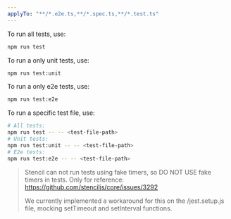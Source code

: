 ```yaml
---
applyTo: "**/*.e2e.ts,**/*.spec.ts,**/*.test.ts"
---
```


To run all tests, use:

```bash
npm run test
```

To run a only unit tests, use:

```bash
npm run test:unit
```

To run a only e2e tests, use:

```bash
npm run test:e2e
```

To run a specific test file, use:

```bash
# All tests:
npm run test -- -- <test-file-path>
# Unit tests:
npm run test:unit -- -- <test-file-path>
# E2e tests:
npm run test:e2e -- -- <test-file-path>
```

> Stencil can not run tests using fake timers, so DO NOT USE fake timers in tests.
> Only for reference: https://github.com/stenciljs/core/issues/3292
>
> We currently implemented a workaround for this on the <rootDir>/jest.setup.js file, mocking setTimeout and setInterval functions.
